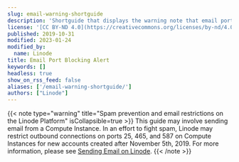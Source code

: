 ```yaml
---
slug: email-warning-shortguide
description: 'Shortguide that displays the warning note that email ports are blocked on all new Compute Instances by default.'
license: '[CC BY-ND 4.0](https://creativecommons.org/licenses/by-nd/4.0)'
published: 2019-10-31
modified: 2023-01-24
modified_by:
  name: Linode
title: Email Port Blocking Alert
keywords: []
headless: true
show_on_rss_feed: false
aliases: ['/email-warning-shortguide/']
authors: ["Linode"]
---
```


{{< note type="warning" title="Spam prevention and email restrictions on the Linode Platform" isCollapsible=true >}}
This guide may involve sending email from a Compute Instance. In an effort to fight spam, Linode may restrict outbound connections on ports 25, 465, and 587 on Compute Instances for new accounts created after November 5th, 2019. For more information, please see [Sending Email on Linode](/docs/guides/running-a-mail-server/#sending-email-on-linode).
{{< /note >}}